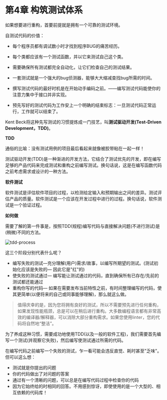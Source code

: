 # 第4章 构筑测试体系

如果想要进行重构，首要前提就是拥有一个可靠的测试环境。

自测试代码的价值：

* 每个程序员都有调试数小时才找到程序BUG的痛苦经历。
* 每个类都应该有一个测试函数，并以它来测试自己这个类。

* 需要确保所有测试都完全自动化，让它们检查自己的测试结果。
* 一套测试就是一个强大的bug侦测器，能够大大缩减查找bug所需的时间。

* 撰写测试代码的最好时机是在开始动手编码之前。——编写测试代码能使你的注意力集中于接口并非实现。

* 预先写好的测试代码为工作安上一个明确的结束标志：一旦测试代码正常运行，工作就可以结束了。

Kent Beck将这种先写测试的习惯提炼成一门技艺，叫**测试驱动开发(Test-Driven Development，TDD)**。

**TDD**

通俗的比喻：没有测试用例的项目最后看起来就像被胶带粘在一起一样！

测试驱动开发(TDD)是一种渐进的开发方法，它结合了测试优先的开发，即在编写足够的产品代码来完成测试和重构之前编写测试。换句话说，这是在编写函数代码之前考虑需求或设计的一种方法。

**软件测试**

软件测试是评估软件项目的过程，以检测给定输入和预期输出之间的差异。测试评估产品的质量。软件测试是一个应该在开发过程中进行的过程。换句话说，软件测试是一个验证过程。

**如何做**

需要了解的第一件事是，按照TDD(规程)编写代码与直接解决问题(不进行测试)是(稍微)不同的方法。

![tdd-process](/_images/book-note/refactor/tdd-process.jpeg)

这三个阶段分别代表什么呢？

- 编写失败的测试—充分理解(用户)需求/故事，以编写所期望的测试。(测试初始化应该是失败的— 因此它是"红"的)
- 使失败的测试通过— 编写能让测试通过的代码，直到确保所有已存在/先前的测试都还能通过
- 重构你写的代码— 如果在需要发布当前特性之前，有时间整理编写的代码，使其更简单(以便将来的自己或同事能够理解)，那么就这么做。

> 值得庆幸的是，因为您将拥有良好的测试，所以不需要预先进行任何重构，如果发现性能瓶颈，总是可以在稍后进行重构。大多数编程语言都有非常高效的编译器/解释器，可以消除大部分重构需求。如果您使用linter，您的代码将自然地“整洁”。

为了养成这种习惯，需要成功地使用TDD(以及一般的软件工程)，我们需要首先编写一个测试(并观察它失败)，然后编写使测试通过所需的代码。

在编写代码之前编写一个失败的测试，乍一看可能会违反直觉、耗时甚至"乏味"。但可以这么想：

- 测试就是你提出的问题
- 你的代码做出了对问题的答案
- 通过有一个清晰的问题，可以总是在编写代码过程中检查你的代码
- 因为它始终给的时相同的回答。不用感到惊讶，即使使用的是一个大型的、相互依赖的代码库！
